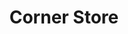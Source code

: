 ---
pid: llg59
title: Corner Store
location_transcription: South, West & North Philly
coordinates: "[-75.231197323581, 39.92696090901]"
zipcode: '19118'
gen_neighborhood: Northwest Philadelphia
neighborhood: Chestnut Hill
outside_phl: 
age: '16'
age_range: 13-19
instagram: 
image_file_name: llg_59.jpg
proposal_transcription: Re-do the iconic Philadelphia store front look. This includes
  the stoops, the pole, and the door. The corner store is truly a Philadelphian tradition
  and I'd love to see some of the ones that are out of commission redone, maybe even
  relocated to more iconic locations, like parks or public locations
topic: Business,History,Neighborhoods
topic_summary: 0, 0, 0, 0
type: Building
keywords_other: storefront, renovations, corner store, local business
credit: Elliot Bev
image_labels: 
twitter: 
facebook: 
permalink: "/monuments/llg59/"
layout: item-page
---